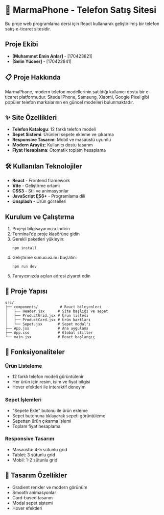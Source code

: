 # 📱 MarmaPhone - Telefon Satış Sitesi

Bu proje web programlama dersi için React kullanarak geliştirilmiş bir telefon satış e-ticaret sitesidir.

##  Proje Ekibi

- **[Muhammet Emin Anlar]** - [170423821]
- **[Selin Yüceer]** - [170422841]

## 📋 Proje Hakkında

MarmaPhone, modern telefon modellerinin satıldığı kullanıcı dostu bir e-ticaret platformudur. Sitede iPhone, Samsung, Xiaomi, Google Pixel gibi popüler telefon markalarının en güncel modelleri bulunmaktadır.

## ✨ Site Özellikleri

- **Telefon Katalogu**: 12 farklı telefon modeli
- **Sepet Sistemi**: Ürünleri sepete ekleme ve çıkarma
- **Responsive Tasarım**: Mobil ve masaüstü uyumlu
- **Modern Arayüz**: Kullanıcı dostu tasarım
- **Fiyat Hesaplama**: Otomatik toplam hesaplama

## 🛠️ Kullanılan Teknolojiler

- **React** - Frontend framework
- **Vite** - Geliştirme ortamı
- **CSS3** - Stil ve animasyonlar
- **JavaScript ES6+** - Programlama dili
- **Unsplash** - Ürün görselleri

##  Kurulum ve Çalıştırma

1. Projeyi bilgisayarınıza indirin
2. Terminal'de proje klasörüne gidin
3. Gerekli paketleri yükleyin:
   ```bash
   npm install
   ```
4. Geliştirme sunucusunu başlatın:
   ```bash
   npm run dev
   ```
5. Tarayıcınızda açılan adresi ziyaret edin

## 📁 Proje Yapısı

```
src/
├── components/          # React bileşenleri
│   ├── Header.jsx      # Site başlığı ve sepet
│   ├── ProductGrid.jsx # Ürün listesi
│   ├── ProductCard.jsx # Ürün kartları
│   └── Sepet.jsx       # Sepet modal'ı
├── App.jsx             # Ana uygulama
├── App.css             # Global stiller
└── main.jsx            # React başlangıç
```

## 🎯 Fonksiyonaliteler

### Ürün Listeleme
- 12 farklı telefon modeli görüntülenir
- Her ürün için resim, isim ve fiyat bilgisi
- Hover efektleri ile interaktif deneyim

### Sepet İşlemleri
- "Sepete Ekle" butonu ile ürün ekleme
- Sepet butonuna tıklayarak sepeti görüntüleme
- Sepetten ürün çıkarma işlemi
- Toplam fiyat hesaplama

### Responsive Tasarım
- Masaüstü: 4-5 sütunlu grid
- Tablet: 3 sütunlu grid
- Mobil: 1-2 sütunlu grid

## 🎨 Tasarım Özellikler

- Gradient renkler ve modern görünüm
- Smooth animasyonlar
- Card-based tasarım
- Modal sepet sistemi
- Hover efektleri
